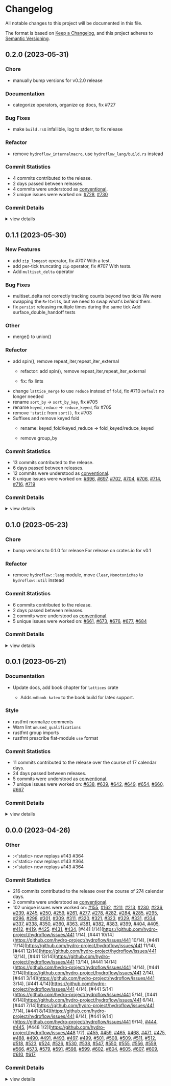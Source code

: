 # Changelog

All notable changes to this project will be documented in this file.

The format is based on [Keep a Changelog](https://keepachangelog.com/en/1.0.0/),
and this project adheres to [Semantic Versioning](https://semver.org/spec/v2.0.0.html).

## 0.2.0 (2023-05-31)

### Chore

 - <csr-id-fd896fbe925fbd8ef1d16be7206ac20ba585081a/> manually bump versions for v0.2.0 release

### Documentation

 - <csr-id-989adcbcd304ad0890d71351d56a22977bdcf73f/> categorize operators, organize op docs, fix #727

### Bug Fixes

 - <csr-id-554d563fe53a1303c5a5c9352197365235c607e3/> make `build.rs`s infallible, log to stderr, to fix release

### Refactor

 - <csr-id-c9e8603c6ede61d5098869d3d0b5e24c7254f7a4/> remove `hydroflow_internalmacro`, use `hydroflow_lang/build.rs` instead

### Commit Statistics

<csr-read-only-do-not-edit/>

 - 4 commits contributed to the release.
 - 2 days passed between releases.
 - 4 commits were understood as [conventional](https://www.conventionalcommits.org).
 - 2 unique issues were worked on: [#728](https://github.com/hydro-project/hydroflow/issues/728), [#730](https://github.com/hydro-project/hydroflow/issues/730)

### Commit Details

<csr-read-only-do-not-edit/>

<details><summary>view details</summary>

 * **[#728](https://github.com/hydro-project/hydroflow/issues/728)**
    - Remove `hydroflow_internalmacro`, use `hydroflow_lang/build.rs` instead ([`c9e8603`](https://github.com/hydro-project/hydroflow/commit/c9e8603c6ede61d5098869d3d0b5e24c7254f7a4))
 * **[#730](https://github.com/hydro-project/hydroflow/issues/730)**
    - Categorize operators, organize op docs, fix #727 ([`989adcb`](https://github.com/hydro-project/hydroflow/commit/989adcbcd304ad0890d71351d56a22977bdcf73f))
 * **Uncategorized**
    - Make `build.rs`s infallible, log to stderr, to fix release ([`554d563`](https://github.com/hydro-project/hydroflow/commit/554d563fe53a1303c5a5c9352197365235c607e3))
    - Manually bump versions for v0.2.0 release ([`fd896fb`](https://github.com/hydro-project/hydroflow/commit/fd896fbe925fbd8ef1d16be7206ac20ba585081a))
</details>

## 0.1.1 (2023-05-30)

<csr-id-d574cb2661ba086059ba8cd6904fd6b6b0a5a8cb/>
<csr-id-d13a01b3a3fa0c52381833f88bcadac7a4ebcda9/>
<csr-id-ea21462cac6d14ad744d8f0c39d5bcddc33d82ce/>
<csr-id-3608de2e8d0c8bbd67b6ecb9aa4261e5cfc955da/>
<csr-id-5d99ef7801517fa2ec6efe038ae07ab21233167f/>
<csr-id-9ecda698486d8472a2f3688ba24c76c1bc3328e1/>
<csr-id-2843e7e114ac824a684a5400909819ccc5c88fe3/>

### New Features

 - <csr-id-977b9c4e8accd2ae4ae8e8798d7b72a637874b77/> add `zip_longest` operator, fix #707
   With a test.
 - <csr-id-78bc06eb09090acd46495b8e0147e3434378c9f6/> add per-tick truncating `zip` operator, fix #707
   With tests.
 - <csr-id-8d88e8e01a985db8ebd8dbc6768163452cedc3ab/> Add `multiset_delta` operator

### Bug Fixes

 - <csr-id-c771879f2fb81658f59d286ee0899065b2f2ab90/> multiset_delta not correctly tracking counts beyond two ticks
   We were swapping the `RefCell`s, but we need to swap what's _behind_ them.
 - <csr-id-075c99e7cdcf40ae5cab9efa787ba4447db8a479/> fix `persist` releasing multiple times during the same tick
   Add surface_double_handoff tests

### Other

 - <csr-id-d574cb2661ba086059ba8cd6904fd6b6b0a5a8cb/> merge() to union()

### Refactor

 - <csr-id-d13a01b3a3fa0c52381833f88bcadac7a4ebcda9/> add spin(), remove repeat_iter,repeat_iter_external
   * refactor: add spin(), remove repeat_iter,repeat_iter_external
   
   * fix: fix lints
 - <csr-id-ea21462cac6d14ad744d8f0c39d5bcddc33d82ce/> change `lattice_merge` to use `reduce` instead of `fold`, fix #710
   `Default` no longer needed
 - <csr-id-3608de2e8d0c8bbd67b6ecb9aa4261e5cfc955da/> rename `sort_by` -> `sort_by_key`, fix #705
 - <csr-id-5d99ef7801517fa2ec6efe038ae07ab21233167f/> rename `keyed_reduce` -> `reduce_keyed`, fix #705
 - <csr-id-9ecda698486d8472a2f3688ba24c76c1bc3328e1/> remove `'static` from `sort()`, fix #703
 - <csr-id-2843e7e114ac824a684a5400909819ccc5c88fe3/> Suffixes and remove keyed fold
   * rename: keyed_fold/keyed_reduce -> fold_keyed/reduce_keyed
   
   * remove group_by

### Commit Statistics

<csr-read-only-do-not-edit/>

 - 13 commits contributed to the release.
 - 6 days passed between releases.
 - 12 commits were understood as [conventional](https://www.conventionalcommits.org).
 - 8 unique issues were worked on: [#696](https://github.com/hydro-project/hydroflow/issues/696), [#697](https://github.com/hydro-project/hydroflow/issues/697), [#702](https://github.com/hydro-project/hydroflow/issues/702), [#704](https://github.com/hydro-project/hydroflow/issues/704), [#706](https://github.com/hydro-project/hydroflow/issues/706), [#714](https://github.com/hydro-project/hydroflow/issues/714), [#716](https://github.com/hydro-project/hydroflow/issues/716), [#719](https://github.com/hydro-project/hydroflow/issues/719)

### Commit Details

<csr-read-only-do-not-edit/>

<details><summary>view details</summary>

 * **[#696](https://github.com/hydro-project/hydroflow/issues/696)**
    - Add `multiset_delta` operator ([`8d88e8e`](https://github.com/hydro-project/hydroflow/commit/8d88e8e01a985db8ebd8dbc6768163452cedc3ab))
 * **[#697](https://github.com/hydro-project/hydroflow/issues/697)**
    - Merge() to union() ([`d574cb2`](https://github.com/hydro-project/hydroflow/commit/d574cb2661ba086059ba8cd6904fd6b6b0a5a8cb))
 * **[#702](https://github.com/hydro-project/hydroflow/issues/702)**
    - Suffixes and remove keyed fold ([`2843e7e`](https://github.com/hydro-project/hydroflow/commit/2843e7e114ac824a684a5400909819ccc5c88fe3))
 * **[#704](https://github.com/hydro-project/hydroflow/issues/704)**
    - Remove `'static` from `sort()`, fix #703 ([`9ecda69`](https://github.com/hydro-project/hydroflow/commit/9ecda698486d8472a2f3688ba24c76c1bc3328e1))
 * **[#706](https://github.com/hydro-project/hydroflow/issues/706)**
    - Rename `sort_by` -> `sort_by_key`, fix #705 ([`3608de2`](https://github.com/hydro-project/hydroflow/commit/3608de2e8d0c8bbd67b6ecb9aa4261e5cfc955da))
    - Rename `keyed_reduce` -> `reduce_keyed`, fix #705 ([`5d99ef7`](https://github.com/hydro-project/hydroflow/commit/5d99ef7801517fa2ec6efe038ae07ab21233167f))
 * **[#714](https://github.com/hydro-project/hydroflow/issues/714)**
    - Add spin(), remove repeat_iter,repeat_iter_external ([`d13a01b`](https://github.com/hydro-project/hydroflow/commit/d13a01b3a3fa0c52381833f88bcadac7a4ebcda9))
 * **[#716](https://github.com/hydro-project/hydroflow/issues/716)**
    - Fix `persist` releasing multiple times during the same tick ([`075c99e`](https://github.com/hydro-project/hydroflow/commit/075c99e7cdcf40ae5cab9efa787ba4447db8a479))
 * **[#719](https://github.com/hydro-project/hydroflow/issues/719)**
    - Multiset_delta not correctly tracking counts beyond two ticks ([`c771879`](https://github.com/hydro-project/hydroflow/commit/c771879f2fb81658f59d286ee0899065b2f2ab90))
 * **Uncategorized**
    - Release hydroflow_cli_integration v0.1.1, hydroflow_lang v0.1.1, hydroflow_datalog_core v0.1.1, hydroflow_macro v0.1.1, lattices v0.1.2, hydroflow v0.1.1, hydro_cli v0.1.0 ([`d9fa8b3`](https://github.com/hydro-project/hydroflow/commit/d9fa8b387e303b33d9614dbde80abf1af08bd8eb))
    - Change `lattice_merge` to use `reduce` instead of `fold`, fix #710 ([`ea21462`](https://github.com/hydro-project/hydroflow/commit/ea21462cac6d14ad744d8f0c39d5bcddc33d82ce))
    - Add `zip_longest` operator, fix #707 ([`977b9c4`](https://github.com/hydro-project/hydroflow/commit/977b9c4e8accd2ae4ae8e8798d7b72a637874b77))
    - Add per-tick truncating `zip` operator, fix #707 ([`78bc06e`](https://github.com/hydro-project/hydroflow/commit/78bc06eb09090acd46495b8e0147e3434378c9f6))
</details>

## 0.1.0 (2023-05-23)

<csr-id-52ee8f8e443f0a8b5caf92d2c5f028c00302a79b/>
<csr-id-faab58f855e4d6f2ad885c6f39f57ebc5662ec20/>

### Chore

 - <csr-id-52ee8f8e443f0a8b5caf92d2c5f028c00302a79b/> bump versions to 0.1.0 for release
   For release on crates.io for v0.1

### Refactor

 - <csr-id-faab58f855e4d6f2ad885c6f39f57ebc5662ec20/> remove `hydroflow::lang` module, move `Clear`, `MonotonicMap` to `hydroflow::util` instead

### Commit Statistics

<csr-read-only-do-not-edit/>

 - 6 commits contributed to the release.
 - 2 days passed between releases.
 - 2 commits were understood as [conventional](https://www.conventionalcommits.org).
 - 5 unique issues were worked on: [#661](https://github.com/hydro-project/hydroflow/issues/661), [#673](https://github.com/hydro-project/hydroflow/issues/673), [#676](https://github.com/hydro-project/hydroflow/issues/676), [#677](https://github.com/hydro-project/hydroflow/issues/677), [#684](https://github.com/hydro-project/hydroflow/issues/684)

### Commit Details

<csr-read-only-do-not-edit/>

<details><summary>view details</summary>

 * **[#661](https://github.com/hydro-project/hydroflow/issues/661)**
    - Add hydroflow_{test, main} so that hydroflow is actually singlethreaded ([`f61054e`](https://github.com/hydro-project/hydroflow/commit/f61054eaeca6fab1ab0cb588b7ed546b87772e91))
 * **[#673](https://github.com/hydro-project/hydroflow/issues/673)**
    - Don't box source_stream argument unnecessarily ([`dc37cba`](https://github.com/hydro-project/hydroflow/commit/dc37cba9512b47bbc98bbc84e3594817eca9bace))
 * **[#676](https://github.com/hydro-project/hydroflow/issues/676)**
    - Remove last instances of tokio::main ([`367073b`](https://github.com/hydro-project/hydroflow/commit/367073bf01b54057a4f6c2c9f9e89079f11542de))
 * **[#677](https://github.com/hydro-project/hydroflow/issues/677)**
    - Remove `hydroflow::lang` module, move `Clear`, `MonotonicMap` to `hydroflow::util` instead ([`faab58f`](https://github.com/hydro-project/hydroflow/commit/faab58f855e4d6f2ad885c6f39f57ebc5662ec20))
 * **[#684](https://github.com/hydro-project/hydroflow/issues/684)**
    - Bump versions to 0.1.0 for release ([`52ee8f8`](https://github.com/hydro-project/hydroflow/commit/52ee8f8e443f0a8b5caf92d2c5f028c00302a79b))
 * **Uncategorized**
    - Release hydroflow_cli_integration v0.1.0, hydroflow_internalmacro v0.1.0, hydroflow_lang v0.1.0, hydroflow_datalog_core v0.1.0, hydroflow_datalog v0.1.0, hydroflow_macro v0.1.0, lattices v0.1.1, hydroflow v0.1.0 ([`7324974`](https://github.com/hydro-project/hydroflow/commit/73249744293c9b89cbaa2d84b23ca3f25b00ae4e))
</details>

## 0.0.1 (2023-05-21)

<csr-id-4d4446c0988ee7c2a991d2845b66a281934d6100/>
<csr-id-cd0a86d9271d0e3daab59c46f079925f863424e1/>
<csr-id-20a1b2c0cd04a8b495a02ce345db3d48a99ea0e9/>
<csr-id-1eda91a2ef8794711ef037240f15284e8085d863/>

### Documentation

 - <csr-id-95d23eaf8218002ad0a6a8c4c6e6c76e6b8f785b/> Update docs, add book chapter for `lattices` crate
   - Adds `mdbook-katex` to the book build for latex support.

### Style

 - <csr-id-4d4446c0988ee7c2a991d2845b66a281934d6100/> rustfmt normalize comments
 - <csr-id-cd0a86d9271d0e3daab59c46f079925f863424e1/> Warn lint `unused_qualifications`
 - <csr-id-20a1b2c0cd04a8b495a02ce345db3d48a99ea0e9/> rustfmt group imports
 - <csr-id-1eda91a2ef8794711ef037240f15284e8085d863/> rustfmt prescribe flat-module `use` format

### Commit Statistics

<csr-read-only-do-not-edit/>

 - 11 commits contributed to the release over the course of 17 calendar days.
 - 24 days passed between releases.
 - 5 commits were understood as [conventional](https://www.conventionalcommits.org).
 - 7 unique issues were worked on: [#638](https://github.com/hydro-project/hydroflow/issues/638), [#639](https://github.com/hydro-project/hydroflow/issues/639), [#642](https://github.com/hydro-project/hydroflow/issues/642), [#649](https://github.com/hydro-project/hydroflow/issues/649), [#654](https://github.com/hydro-project/hydroflow/issues/654), [#660](https://github.com/hydro-project/hydroflow/issues/660), [#667](https://github.com/hydro-project/hydroflow/issues/667)

### Commit Details

<csr-read-only-do-not-edit/>

<details><summary>view details</summary>

 * **[#638](https://github.com/hydro-project/hydroflow/issues/638)**
    - Remove old lattice code ([`f4915fa`](https://github.com/hydro-project/hydroflow/commit/f4915fab98c57652e5345d39076d95ebb0a43fd8))
 * **[#639](https://github.com/hydro-project/hydroflow/issues/639)**
    - Update pinned nightly to `nightly-2023-05-03` ([`f0afb56`](https://github.com/hydro-project/hydroflow/commit/f0afb56a069f6aa40c4f9eee131408b32a17d83c))
 * **[#642](https://github.com/hydro-project/hydroflow/issues/642)**
    - Remove zmq, use unsync channels locally, use sync mpsc cross-thread, use cross_join+enumerate instead of broadcast channel,remove Eq requirement from multisetjoin ([`b38f5cf`](https://github.com/hydro-project/hydroflow/commit/b38f5cf198e29a8de2f84eb4cd075818fbeffda6))
 * **[#649](https://github.com/hydro-project/hydroflow/issues/649)**
    - Add lattice_batch ([`af26532`](https://github.com/hydro-project/hydroflow/commit/af265328179f1cb1f77663cbd3e414a618583bf1))
 * **[#654](https://github.com/hydro-project/hydroflow/issues/654)**
    - Deduplicate `dest_sink_serde` code by using `dest_sink`'s `write_fn` ([`3b8d2f5`](https://github.com/hydro-project/hydroflow/commit/3b8d2f5e1e3a16c825171adf610d4dd6fa47c6e3))
 * **[#660](https://github.com/hydro-project/hydroflow/issues/660)**
    - Rustfmt normalize comments ([`4d4446c`](https://github.com/hydro-project/hydroflow/commit/4d4446c0988ee7c2a991d2845b66a281934d6100))
    - Warn lint `unused_qualifications` ([`cd0a86d`](https://github.com/hydro-project/hydroflow/commit/cd0a86d9271d0e3daab59c46f079925f863424e1))
    - Rustfmt group imports ([`20a1b2c`](https://github.com/hydro-project/hydroflow/commit/20a1b2c0cd04a8b495a02ce345db3d48a99ea0e9))
    - Rustfmt prescribe flat-module `use` format ([`1eda91a`](https://github.com/hydro-project/hydroflow/commit/1eda91a2ef8794711ef037240f15284e8085d863))
 * **[#667](https://github.com/hydro-project/hydroflow/issues/667)**
    - Update docs, add book chapter for `lattices` crate ([`95d23ea`](https://github.com/hydro-project/hydroflow/commit/95d23eaf8218002ad0a6a8c4c6e6c76e6b8f785b))
 * **Uncategorized**
    - Release hydroflow_cli_integration v0.0.1, hydroflow_lang v0.0.1, hydroflow_datalog_core v0.0.1, hydroflow_datalog v0.0.1, hydroflow_macro v0.0.1, lattices v0.1.0, variadics v0.0.2, pusherator v0.0.1, hydroflow v0.0.2 ([`809395a`](https://github.com/hydro-project/hydroflow/commit/809395acddb78949d7a2bf036e1a94972f23b1ad))
</details>

## 0.0.0 (2023-04-26)

<csr-id-62fcfb157eaaaabedfeb5c77b2a6df89ee1a6852/>
<csr-id-bc3d12f563dab96f4751ec21cd20b193eea95456/>
<csr-id-a2078f7056a54d20f91e2e0f9a7617dc6ef1f627/>

### Other

 - <csr-id-62fcfb157eaaaabedfeb5c77b2a6df89ee1a6852/> :<'static> now replays #143 #364
 - <csr-id-bc3d12f563dab96f4751ec21cd20b193eea95456/> :<'static> now replays #143 #364
 - <csr-id-a2078f7056a54d20f91e2e0f9a7617dc6ef1f627/> :<'static> now replays #143 #364

### Commit Statistics

<csr-read-only-do-not-edit/>

 - 216 commits contributed to the release over the course of 274 calendar days.
 - 3 commits were understood as [conventional](https://www.conventionalcommits.org).
 - 102 unique issues were worked on: [#155](https://github.com/hydro-project/hydroflow/issues/155), [#162](https://github.com/hydro-project/hydroflow/issues/162), [#211](https://github.com/hydro-project/hydroflow/issues/211), [#213](https://github.com/hydro-project/hydroflow/issues/213), [#230](https://github.com/hydro-project/hydroflow/issues/230), [#236](https://github.com/hydro-project/hydroflow/issues/236), [#239](https://github.com/hydro-project/hydroflow/issues/239), [#245](https://github.com/hydro-project/hydroflow/issues/245), [#250](https://github.com/hydro-project/hydroflow/issues/250), [#259](https://github.com/hydro-project/hydroflow/issues/259), [#261](https://github.com/hydro-project/hydroflow/issues/261), [#277](https://github.com/hydro-project/hydroflow/issues/277), [#278](https://github.com/hydro-project/hydroflow/issues/278), [#282](https://github.com/hydro-project/hydroflow/issues/282), [#284](https://github.com/hydro-project/hydroflow/issues/284), [#285](https://github.com/hydro-project/hydroflow/issues/285), [#295](https://github.com/hydro-project/hydroflow/issues/295), [#296](https://github.com/hydro-project/hydroflow/issues/296), [#298](https://github.com/hydro-project/hydroflow/issues/298), [#301](https://github.com/hydro-project/hydroflow/issues/301), [#309](https://github.com/hydro-project/hydroflow/issues/309), [#311](https://github.com/hydro-project/hydroflow/issues/311), [#320](https://github.com/hydro-project/hydroflow/issues/320), [#321](https://github.com/hydro-project/hydroflow/issues/321), [#323](https://github.com/hydro-project/hydroflow/issues/323), [#329](https://github.com/hydro-project/hydroflow/issues/329), [#331](https://github.com/hydro-project/hydroflow/issues/331), [#334](https://github.com/hydro-project/hydroflow/issues/334), [#337](https://github.com/hydro-project/hydroflow/issues/337), [#338](https://github.com/hydro-project/hydroflow/issues/338), [#350](https://github.com/hydro-project/hydroflow/issues/350), [#360](https://github.com/hydro-project/hydroflow/issues/360), [#363](https://github.com/hydro-project/hydroflow/issues/363), [#381](https://github.com/hydro-project/hydroflow/issues/381), [#382](https://github.com/hydro-project/hydroflow/issues/382), [#383](https://github.com/hydro-project/hydroflow/issues/383), [#399](https://github.com/hydro-project/hydroflow/issues/399), [#404](https://github.com/hydro-project/hydroflow/issues/404), [#405](https://github.com/hydro-project/hydroflow/issues/405), [#412](https://github.com/hydro-project/hydroflow/issues/412), [#419](https://github.com/hydro-project/hydroflow/issues/419), [#425](https://github.com/hydro-project/hydroflow/issues/425), [#431](https://github.com/hydro-project/hydroflow/issues/431), [#434](https://github.com/hydro-project/hydroflow/issues/434), [#441 1/14](https://github.com/hydro-project/hydroflow/issues/441 1/14), [#441 10/14](https://github.com/hydro-project/hydroflow/issues/441 10/14), [#441 11/14](https://github.com/hydro-project/hydroflow/issues/441 11/14), [#441 12/14](https://github.com/hydro-project/hydroflow/issues/441 12/14), [#441 13/14](https://github.com/hydro-project/hydroflow/issues/441 13/14), [#441 14/14](https://github.com/hydro-project/hydroflow/issues/441 14/14), [#441 2/14](https://github.com/hydro-project/hydroflow/issues/441 2/14), [#441 3/14](https://github.com/hydro-project/hydroflow/issues/441 3/14), [#441 4/14](https://github.com/hydro-project/hydroflow/issues/441 4/14), [#441 5/14](https://github.com/hydro-project/hydroflow/issues/441 5/14), [#441 6/14](https://github.com/hydro-project/hydroflow/issues/441 6/14), [#441 7/14](https://github.com/hydro-project/hydroflow/issues/441 7/14), [#441 8/14](https://github.com/hydro-project/hydroflow/issues/441 8/14), [#441 9/14](https://github.com/hydro-project/hydroflow/issues/441 9/14), [#444](https://github.com/hydro-project/hydroflow/issues/444), [#445](https://github.com/hydro-project/hydroflow/issues/445), [#448 1/2](https://github.com/hydro-project/hydroflow/issues/448 1/2), [#455](https://github.com/hydro-project/hydroflow/issues/455), [#459](https://github.com/hydro-project/hydroflow/issues/459), [#465](https://github.com/hydro-project/hydroflow/issues/465), [#468](https://github.com/hydro-project/hydroflow/issues/468), [#471](https://github.com/hydro-project/hydroflow/issues/471), [#475](https://github.com/hydro-project/hydroflow/issues/475), [#488](https://github.com/hydro-project/hydroflow/issues/488), [#490](https://github.com/hydro-project/hydroflow/issues/490), [#491](https://github.com/hydro-project/hydroflow/issues/491), [#493](https://github.com/hydro-project/hydroflow/issues/493), [#497](https://github.com/hydro-project/hydroflow/issues/497), [#499](https://github.com/hydro-project/hydroflow/issues/499), [#501](https://github.com/hydro-project/hydroflow/issues/501), [#508](https://github.com/hydro-project/hydroflow/issues/508), [#509](https://github.com/hydro-project/hydroflow/issues/509), [#511](https://github.com/hydro-project/hydroflow/issues/511), [#512](https://github.com/hydro-project/hydroflow/issues/512), [#518](https://github.com/hydro-project/hydroflow/issues/518), [#523](https://github.com/hydro-project/hydroflow/issues/523), [#524](https://github.com/hydro-project/hydroflow/issues/524), [#526](https://github.com/hydro-project/hydroflow/issues/526), [#530](https://github.com/hydro-project/hydroflow/issues/530), [#538](https://github.com/hydro-project/hydroflow/issues/538), [#547](https://github.com/hydro-project/hydroflow/issues/547), [#550](https://github.com/hydro-project/hydroflow/issues/550), [#555](https://github.com/hydro-project/hydroflow/issues/555), [#556](https://github.com/hydro-project/hydroflow/issues/556), [#559](https://github.com/hydro-project/hydroflow/issues/559), [#566](https://github.com/hydro-project/hydroflow/issues/566), [#573](https://github.com/hydro-project/hydroflow/issues/573), [#579](https://github.com/hydro-project/hydroflow/issues/579), [#591](https://github.com/hydro-project/hydroflow/issues/591), [#598](https://github.com/hydro-project/hydroflow/issues/598), [#599](https://github.com/hydro-project/hydroflow/issues/599), [#602](https://github.com/hydro-project/hydroflow/issues/602), [#604](https://github.com/hydro-project/hydroflow/issues/604), [#605](https://github.com/hydro-project/hydroflow/issues/605), [#607](https://github.com/hydro-project/hydroflow/issues/607), [#609](https://github.com/hydro-project/hydroflow/issues/609), [#610](https://github.com/hydro-project/hydroflow/issues/610), [#617](https://github.com/hydro-project/hydroflow/issues/617)

### Commit Details

<csr-read-only-do-not-edit/>

<details><summary>view details</summary>

 * **[#155](https://github.com/hydro-project/hydroflow/issues/155)**
    - Add datalog frontend via a proc macro ([`fd3867f`](https://github.com/hydro-project/hydroflow/commit/fd3867fde4302aabd747ca81564dfba6016a6395))
 * **[#162](https://github.com/hydro-project/hydroflow/issues/162)**
    - SerdeGraph from parser to be callable at runtime ([`17dd150`](https://github.com/hydro-project/hydroflow/commit/17dd1500be1dab5f7abbd498d8f96b6ed00dba59))
 * **[#211](https://github.com/hydro-project/hydroflow/issues/211)**
    - Add cross join surface syntax operator, update tests, fix #200 ([`c526f9a`](https://github.com/hydro-project/hydroflow/commit/c526f9a70de0d9a5d15655ad99412f3b425b4cab))
 * **[#213](https://github.com/hydro-project/hydroflow/issues/213)**
    - Add flatten op to surface syntax ([`f802b95`](https://github.com/hydro-project/hydroflow/commit/f802b9536cf9d07846e2ace54b09786c919aea11))
 * **[#230](https://github.com/hydro-project/hydroflow/issues/230)**
    - Add testing of surface syntax errors (and warnings) ([`b8394d8`](https://github.com/hydro-project/hydroflow/commit/b8394d8da3479be55a19fe5743285d8480f78c61))
 * **[#236](https://github.com/hydro-project/hydroflow/issues/236)**
    - Add unique operator to remove duplicates ([`e3e8db2`](https://github.com/hydro-project/hydroflow/commit/e3e8db208606bd354426332ca128a894f0e9f76e))
 * **[#239](https://github.com/hydro-project/hydroflow/issues/239)**
    - First version of groupby with test and example ([`c85a19d`](https://github.com/hydro-project/hydroflow/commit/c85a19d081e2c53da21700163ad3e6178b59fc33))
 * **[#245](https://github.com/hydro-project/hydroflow/issues/245)**
    - Book docs for ops ([`26e4cfe`](https://github.com/hydro-project/hydroflow/commit/26e4cfe7354230907d9dc32737d3ceb877f9195c))
 * **[#250](https://github.com/hydro-project/hydroflow/issues/250)**
    - Limit `null()` to up to one input and/or output. ([`05a05bb`](https://github.com/hydro-project/hydroflow/commit/05a05bb81f780141e727a47cbe4cdcef31e4a311))
 * **[#259](https://github.com/hydro-project/hydroflow/issues/259)**
    - Rename split->unzip, implement surface op ([`293c37c`](https://github.com/hydro-project/hydroflow/commit/293c37cd477c88af4ff0a3aaeb15a2da30ea391b))
 * **[#261](https://github.com/hydro-project/hydroflow/issues/261)**
    - Add demux operator ([`d07e5c1`](https://github.com/hydro-project/hydroflow/commit/d07e5c16be1bf3de627cd0f45225146129a6ab41))
 * **[#277](https://github.com/hydro-project/hydroflow/issues/277)**
    - Improvements to book ([`a98c745`](https://github.com/hydro-project/hydroflow/commit/a98c7453df1ff1733000f5281f4ac9f9f5403537))
 * **[#278](https://github.com/hydro-project/hydroflow/issues/278)**
    - Add operator-specific diagnostics, use in `demux(..)`, fix #265 ([`7341f87`](https://github.com/hydro-project/hydroflow/commit/7341f87c821bcb534d232ce02fd113853c2ef17a))
 * **[#282](https://github.com/hydro-project/hydroflow/issues/282)**
    - Simplify boilerplate with new helpers, ops ([`57403cc`](https://github.com/hydro-project/hydroflow/commit/57403ccc3d66c07b4e1631a504904286a9cf28c3))
 * **[#284](https://github.com/hydro-project/hydroflow/issues/284)**
    - Rename source and dest surface syntax operators, fix #216 #276 ([`b7074eb`](https://github.com/hydro-project/hydroflow/commit/b7074ebb5d376493b52efe471b65f6e2c06fce7c))
 * **[#285](https://github.com/hydro-project/hydroflow/issues/285)**
    - `demux` use `Pusherator` automatically, fix #267 ([`36708ab`](https://github.com/hydro-project/hydroflow/commit/36708abaa599a0da4966c1265e97fcc9e5f08224))
 * **[#295](https://github.com/hydro-project/hydroflow/issues/295)**
    - Explicit serde example, resolve #214 ([`96f1481`](https://github.com/hydro-project/hydroflow/commit/96f1481fb73b2411f4afa161142ebd64b901ec60))
 * **[#296](https://github.com/hydro-project/hydroflow/issues/296)**
    - Make ipv4_resolve return a Result for use in clap ([`a2316df`](https://github.com/hydro-project/hydroflow/commit/a2316df30aecee9a083b345702d6f948fd2889a0))
 * **[#298](https://github.com/hydro-project/hydroflow/issues/298)**
    - Better names/structure for serde helper functions, get UdpSocket back from bind_udp_xxx calls ([`e6b1ec5`](https://github.com/hydro-project/hydroflow/commit/e6b1ec569afaba424ad8c7d18fdeef0d5344ca23))
 * **[#301](https://github.com/hydro-project/hydroflow/issues/301)**
    - Add sort_by, rename groupby to group_by ([`b5d6f60`](https://github.com/hydro-project/hydroflow/commit/b5d6f6086b37df15a73b199a4ad638596af82a34))
 * **[#309](https://github.com/hydro-project/hydroflow/issues/309)**
    - `epoch` --> `tick` replace ([`f4ad527`](https://github.com/hydro-project/hydroflow/commit/f4ad527151f9cb9d04616fe252ed1d54ea13d19d))
 * **[#311](https://github.com/hydro-project/hydroflow/issues/311)**
    - Better autogen of input/output specs for ops docs ([`2cbd3e7`](https://github.com/hydro-project/hydroflow/commit/2cbd3e7757da427a47fdde74278de3ec8cbbf9fb))
 * **[#320](https://github.com/hydro-project/hydroflow/issues/320)**
    - Better mermaid graphs ([`f2ee139`](https://github.com/hydro-project/hydroflow/commit/f2ee139666da9ab72093dde80812df6bc7bc0193))
 * **[#321](https://github.com/hydro-project/hydroflow/issues/321)**
    - Better graphs for both mermaid and dot ([`876fb31`](https://github.com/hydro-project/hydroflow/commit/876fb3140374588c55b4a7ec7a51e7cf6317eb67))
 * **[#323](https://github.com/hydro-project/hydroflow/issues/323)**
    - Cleanup and reorg book ([`501aeba`](https://github.com/hydro-project/hydroflow/commit/501aebac270b288ce49d8c9d4a28cef64424c37f))
 * **[#329](https://github.com/hydro-project/hydroflow/issues/329)**
    - Get hydroflow to compile to WASM ([`24354d2`](https://github.com/hydro-project/hydroflow/commit/24354d2e11c69e38e4e021aa4acf1525b376b2b1))
 * **[#331](https://github.com/hydro-project/hydroflow/issues/331)**
    - Get `hydroflow_lang` to compile on WASM ([`946d1a2`](https://github.com/hydro-project/hydroflow/commit/946d1a29bd1dcc2fa557c54e0da1edf74d77cf26))
 * **[#334](https://github.com/hydro-project/hydroflow/issues/334)**
    - Implement `'tick`/`'static` lifetimes for `cross_join` #272 ([`8b5faa7`](https://github.com/hydro-project/hydroflow/commit/8b5faa70dabadc13d0dd48c53c9d47d20a2bf36b))
 * **[#337](https://github.com/hydro-project/hydroflow/issues/337)**
    - Implement `'tick`/`'static` for `sort()` #272 ([`ffacc15`](https://github.com/hydro-project/hydroflow/commit/ffacc15f2d3905bfea0912408ba44ea2e712e620))
 * **[#338](https://github.com/hydro-project/hydroflow/issues/338)**
    - Implement `'tick`/`'static` for `unique()` #272 ([`fe79c6d`](https://github.com/hydro-project/hydroflow/commit/fe79c6dd9207384b36e59365bba6f3b36bbad783))
 * **[#350](https://github.com/hydro-project/hydroflow/issues/350)**
    - Fix `run_tick()` semantics, fix `unique`'s `'static` ([`d8d833c`](https://github.com/hydro-project/hydroflow/commit/d8d833c3b98c7e5f1c664e0731a670cfc5669b32))
 * **[#360](https://github.com/hydro-project/hydroflow/issues/360)**
    - Preserve varnames info, display in mermaid, fix #327 ([`e7acecc`](https://github.com/hydro-project/hydroflow/commit/e7acecc480fbc2031e83777f58e7eb16603b8f26))
 * **[#363](https://github.com/hydro-project/hydroflow/issues/363)**
    - Document surface syntax `context` object, cleanup internal usage ([`c259bea`](https://github.com/hydro-project/hydroflow/commit/c259beabb69f22e8e0cc9cd89ceffd0f416a11d2))
 * **[#381](https://github.com/hydro-project/hydroflow/issues/381)**
    - Fix `run_async()` not yielding with replay (stateful) operators ([`546b9e0`](https://github.com/hydro-project/hydroflow/commit/546b9e06f499d7f38bd91eb45b9031a8d7ea08de))
 * **[#382](https://github.com/hydro-project/hydroflow/issues/382)**
    - Add `anti_join` operator ([`54bcbaa`](https://github.com/hydro-project/hydroflow/commit/54bcbaa85ccf943ae11002f092cb7659fdc7fe59))
 * **[#383](https://github.com/hydro-project/hydroflow/issues/383)**
    - Allow alias name assignment without any arrow in surface syntax, closes #266 ([`9d17b4d`](https://github.com/hydro-project/hydroflow/commit/9d17b4d5da37efcde633a87cf489541cb5371555))
 * **[#399](https://github.com/hydro-project/hydroflow/issues/399)**
    - Refactor `OpConstraints` fns, use lookup helper ([`6570401`](https://github.com/hydro-project/hydroflow/commit/6570401af7038e881baecd3bc5a337f081b6f9fc))
 * **[#404](https://github.com/hydro-project/hydroflow/issues/404)**
    - Fix op docs "blocking" to check elided port names, fix #400 ([`608e65b`](https://github.com/hydro-project/hydroflow/commit/608e65b61788376a06ab56b7f92dfd45820b4c0e))
 * **[#405](https://github.com/hydro-project/hydroflow/issues/405)**
    - Make `DiMulGraph` fields private for encapsulation ([`89cab62`](https://github.com/hydro-project/hydroflow/commit/89cab6289180f8e046ff590825cc2b192cc8e1fb))
 * **[#412](https://github.com/hydro-project/hydroflow/issues/412)**
    - Add monotonicity properties to operators (currently unused) ([`9ead3f7`](https://github.com/hydro-project/hydroflow/commit/9ead3f7c654f8fb9fce7d8f53e56b0825c3b07b5))
 * **[#419](https://github.com/hydro-project/hydroflow/issues/419)**
    - Encapsulate `FlatGraph`, separate `FlatGraphBuilder` ([`fceaea5`](https://github.com/hydro-project/hydroflow/commit/fceaea5659ac76c2275c1487582a17b646858602))
 * **[#425](https://github.com/hydro-project/hydroflow/issues/425)**
    - Fix `FlatGraph::write_surface_syntax` ([`6f0c29a`](https://github.com/hydro-project/hydroflow/commit/6f0c29abf38f4ed892308cc18d2edcd1b44596a6))
 * **[#431](https://github.com/hydro-project/hydroflow/issues/431)**
    - Make `unique()` streaming and dedup Dedalus facts ([`68f9bde`](https://github.com/hydro-project/hydroflow/commit/68f9bde464122c41fab3a75897137d46be3bee38))
 * **[#434](https://github.com/hydro-project/hydroflow/issues/434)**
    - Add `try_build` to flat graph to expose diagnostics ([`2a6ddd5`](https://github.com/hydro-project/hydroflow/commit/2a6ddd58d3803392be0461ec49271d27da2dd38d))
 * **[#441 1/14](https://github.com/hydro-project/hydroflow/issues/441 1/14)**
    - Move `find_barrier_crossers`, coloring, subgraph-making into builder ([`b977e95`](https://github.com/hydro-project/hydroflow/commit/b977e95276ea7461cbb786c93715146a5b2bb820))
 * **[#441 10/14](https://github.com/hydro-project/hydroflow/issues/441 10/14)**
    - Remove `subgraph_send/recv_handoffs` from `PartitionedGraph`, compute on the fly ([`a1efedc`](https://github.com/hydro-project/hydroflow/commit/a1efedc10fd9754ab9ff47d1b5b0eb4a3c2e4f9f))
 * **[#441 11/14](https://github.com/hydro-project/hydroflow/issues/441 11/14)**
    - Remove `FlatGraph`, unify under `PartitionedGraph` ([`b640b53`](https://github.com/hydro-project/hydroflow/commit/b640b532e34b29f44c768d523fbf780dba9785ff))
 * **[#441 12/14](https://github.com/hydro-project/hydroflow/issues/441 12/14)**
    - Rename `PartitionedGraph` -> `HydroflowGraph` ([`f95b325`](https://github.com/hydro-project/hydroflow/commit/f95b325dafcd5574050563f62a94d89a2fa811c8))
 * **[#441 13/14](https://github.com/hydro-project/hydroflow/issues/441 13/14)**
    - Make `HydroflowGraph` fields private ([`3ddb10a`](https://github.com/hydro-project/hydroflow/commit/3ddb10a3802804c006087a1629654e88ad4992bc))
 * **[#441 14/14](https://github.com/hydro-project/hydroflow/issues/441 14/14)**
    - Cleanup graph docs, organize method names ([`09d3b57`](https://github.com/hydro-project/hydroflow/commit/09d3b57eb03f3920bd10f5c10277d3ef4f9cb0ec))
 * **[#441 2/14](https://github.com/hydro-project/hydroflow/issues/441 2/14)**
    - Move `find_subgraph_strata()` into builder ([`9dcaea8`](https://github.com/hydro-project/hydroflow/commit/9dcaea8506ba94610b0575a65bbd48334bb4631d))
 * **[#441 3/14](https://github.com/hydro-project/hydroflow/issues/441 3/14)**
    - Move `separate_external_inputs()` into builder ([`dcceaf1`](https://github.com/hydro-project/hydroflow/commit/dcceaf1a26d928dfe1ed6c6b55b0a252fcdf1415))
 * **[#441 4/14](https://github.com/hydro-project/hydroflow/issues/441 4/14)**
    - `helper_find_subgraph_handoffs()` (does not compile) ([`7e90818`](https://github.com/hydro-project/hydroflow/commit/7e90818c13a8c174f693196e5991b0e0ce77d960))
 * **[#441 5/14](https://github.com/hydro-project/hydroflow/issues/441 5/14)**
    - Working, moved internal handoffs ([`733b00c`](https://github.com/hydro-project/hydroflow/commit/733b00c3836dc75b0d3afb25d0d6f3ed01839c8b))
 * **[#441 6/14](https://github.com/hydro-project/hydroflow/issues/441 6/14)**
    - Remove builder (didn't do much really) ([`c0c00b3`](https://github.com/hydro-project/hydroflow/commit/c0c00b305a8a698b8cb14fbdb64a64006daa096a))
 * **[#441 7/14](https://github.com/hydro-project/hydroflow/issues/441 7/14)**
    - Regenerate colors in `SerdeGraph`, remove from `PartitionedGraph` ([`f37c025`](https://github.com/hydro-project/hydroflow/commit/f37c025cbb70db597b1585370ee1c35819c68236))
 * **[#441 8/14](https://github.com/hydro-project/hydroflow/issues/441 8/14)**
    - Encapsulate subgraph insertion ([`eb8f0e4`](https://github.com/hydro-project/hydroflow/commit/eb8f0e49a78deadb2888068e5a23ed45bcada05c))
 * **[#441 9/14](https://github.com/hydro-project/hydroflow/issues/441 9/14)**
    - Update subgraph handoff algorithm ([`577071a`](https://github.com/hydro-project/hydroflow/commit/577071a9898a3a2490d059ad5cc3d9b80b7c7e79))
 * **[#444](https://github.com/hydro-project/hydroflow/issues/444)**
    - Add snapshot testing of graph visualizations (mermaid and dot) ([`58a2438`](https://github.com/hydro-project/hydroflow/commit/58a24387c001cbda78ad87c7c2d0c2e2502b3099))
 * **[#445](https://github.com/hydro-project/hydroflow/issues/445)**
    - Add `demux` operator to Hydro CLI to map node IDs to connections ([`886d00f`](https://github.com/hydro-project/hydroflow/commit/886d00f6694ba926c9e1ff184acb31a5d60cee23))
 * **[#448 1/2](https://github.com/hydro-project/hydroflow/issues/448 1/2)**
    - Avoid spinning on internal state replay, fix #380 ([`742ca19`](https://github.com/hydro-project/hydroflow/commit/742ca1962a46db015ef83a2bb18565862626b2a5))
 * **[#455](https://github.com/hydro-project/hydroflow/issues/455)**
    - Add `source_stream(...)` type guard ([`f09227b`](https://github.com/hydro-project/hydroflow/commit/f09227b1890f3548122ec1c35e91fd7f573c8eda))
 * **[#459](https://github.com/hydro-project/hydroflow/issues/459)**
    - Fix coloring (pull vs push) error in serdegraph, recompute colors rather than serializing ([`86d5623`](https://github.com/hydro-project/hydroflow/commit/86d562316a99b0095d32e9a8e5218432396febbb))
 * **[#465](https://github.com/hydro-project/hydroflow/issues/465)**
    - Add generic arg to `identity()`, add tests, close #392 ([`09dd190`](https://github.com/hydro-project/hydroflow/commit/09dd19042cf8d1c9c3d6456cfb0ce33e7117e9af))
 * **[#468](https://github.com/hydro-project/hydroflow/issues/468)**
    - Add scalar `persist()` operator, #438 ([`688026b`](https://github.com/hydro-project/hydroflow/commit/688026b29490936906eb77314466eb85f95dbab3))
 * **[#471](https://github.com/hydro-project/hydroflow/issues/471)**
    - Add buffer operator ([`119ba93`](https://github.com/hydro-project/hydroflow/commit/119ba9365c775b3d2a3d89d00460a4af5f9d2225))
 * **[#475](https://github.com/hydro-project/hydroflow/issues/475)**
    - Use prettyplease to prettify hydroflow graph output ([`323279a`](https://github.com/hydro-project/hydroflow/commit/323279ad2597b75119b5cb7979702c41fd7e6477))
 * **[#488](https://github.com/hydro-project/hydroflow/issues/488)**
    - Remove extra clone in groupby ([`5f1f6b4`](https://github.com/hydro-project/hydroflow/commit/5f1f6b4759dc8bbdce417bb05af994fde7b40664))
 * **[#490](https://github.com/hydro-project/hydroflow/issues/490)**
    - Resolve #354 to document repeat_iter ([`7322ab3`](https://github.com/hydro-project/hydroflow/commit/7322ab3fefdd9e3cf47bc55b5e01413cc53ca05a))
 * **[#491](https://github.com/hydro-project/hydroflow/issues/491)**
    - Add `initialize()` operator equivalent to `source_iter([()])`, close #110 ([`a613632`](https://github.com/hydro-project/hydroflow/commit/a6136324d2f152aef8a040775e3ea188e217e5ee))
 * **[#493](https://github.com/hydro-project/hydroflow/issues/493)**
    - Add `source_interval` op based on `tokio::time::Interval`, close #361 ([`488c001`](https://github.com/hydro-project/hydroflow/commit/488c001bb7a042d1eda4df24d93ca3fc3741d359))
 * **[#497](https://github.com/hydro-project/hydroflow/issues/497)**
    - Add `source_json` operator, use in `two_pc` ([`c5933a5`](https://github.com/hydro-project/hydroflow/commit/c5933a549703b1d7f88d4f5801523864c263069e))
 * **[#499](https://github.com/hydro-project/hydroflow/issues/499)**
    - Dontdrophandoffs ([`b603581`](https://github.com/hydro-project/hydroflow/commit/b603581b83423e161ccac53607022d6e4857fa71))
 * **[#501](https://github.com/hydro-project/hydroflow/issues/501)**
    - Preserve serialize diagnostics for hydroflow graph, stop emitting expected warnings in tests ([`0c810e5`](https://github.com/hydro-project/hydroflow/commit/0c810e5fdd3445923c0c7afbe651f2b4a72c115e))
 * **[#508](https://github.com/hydro-project/hydroflow/issues/508)**
    - Use `null` write fn when operator codegen errors ([`1227446`](https://github.com/hydro-project/hydroflow/commit/1227446ab97edc3d298fb7ef2692450efa2cabda))
 * **[#509](https://github.com/hydro-project/hydroflow/issues/509)**
    - Even faster groupby ([`af304aa`](https://github.com/hydro-project/hydroflow/commit/af304aa7ed35e6d5d7ed0936e3827de2b40e1ddb))
 * **[#511](https://github.com/hydro-project/hydroflow/issues/511)**
    - Fix multi-line code blocks, mermaid styling ([`2e0b4dc`](https://github.com/hydro-project/hydroflow/commit/2e0b4dc17820bf08772022f2b8b45c1aa6971949))
 * **[#512](https://github.com/hydro-project/hydroflow/issues/512)**
    - Display varnames in dot output, fix #385 ([`8746c3c`](https://github.com/hydro-project/hydroflow/commit/8746c3c9bd32ba163fadc6789e95d5a3c69b9eb9))
 * **[#518](https://github.com/hydro-project/hydroflow/issues/518)**
    - Attach spans to generated Hydroflow code in Dedalus ([`f00d865`](https://github.com/hydro-project/hydroflow/commit/f00d8655aa4404ddcc812e0decf8c1e48e62b0fd))
 * **[#523](https://github.com/hydro-project/hydroflow/issues/523)**
    - Lattice join ([`f6af455`](https://github.com/hydro-project/hydroflow/commit/f6af455a2a8e49046d70546fbc6f8c69f8c8e3b2))
 * **[#524](https://github.com/hydro-project/hydroflow/issues/524)**
    - Fix lattice join cases ([`90c456e`](https://github.com/hydro-project/hydroflow/commit/90c456ec00bae11bfe0cd71c64e2c0a065bb70a8))
 * **[#526](https://github.com/hydro-project/hydroflow/issues/526)**
    - Add repeat_fn op ([`9620b91`](https://github.com/hydro-project/hydroflow/commit/9620b912fd09bcf92ee29944314083de1a0e6c62))
 * **[#530](https://github.com/hydro-project/hydroflow/issues/530)**
    - Add specialized `lattice_merge::<MyLatRepr>()` operator ([`1a9b652`](https://github.com/hydro-project/hydroflow/commit/1a9b65286e41013178adfba11bcdde4e3b5c44d8))
 * **[#538](https://github.com/hydro-project/hydroflow/issues/538)**
    - Source_stream_serde returns Result<T> instead of T ([`7c38361`](https://github.com/hydro-project/hydroflow/commit/7c383611eca4bd80a0d4ee40ae60dcf903939ef5))
 * **[#547](https://github.com/hydro-project/hydroflow/issues/547)**
    - Add transform to remove extra `merge()`s and `tee()`s ([`838ac2a`](https://github.com/hydro-project/hydroflow/commit/838ac2a4d9a2e3ea1a4cdb5f8702c8d2b1eb3e5e))
 * **[#550](https://github.com/hydro-project/hydroflow/issues/550)**
    - Fix `persist()` operator not self-scheduling for replay ([`6831a65`](https://github.com/hydro-project/hydroflow/commit/6831a6529d842e3123c145bbf20e8635d1e9a85a))
 * **[#555](https://github.com/hydro-project/hydroflow/issues/555)**
    - Antijoin uses FxHash instead of SipHash ([`55fa0a2`](https://github.com/hydro-project/hydroflow/commit/55fa0a2a733a482400e01edd495ef429a54ac555))
 * **[#556](https://github.com/hydro-project/hydroflow/issues/556)**
    - Unique uses FxHash instead of SipHash ([`4323d47`](https://github.com/hydro-project/hydroflow/commit/4323d47efc495940cc4bf41f647e4e187bf1305b))
 * **[#559](https://github.com/hydro-project/hydroflow/issues/559)**
    - Add optional multiset join operator ([`c70644d`](https://github.com/hydro-project/hydroflow/commit/c70644ddb784449b55a84278cb1bf8cc38557d82))
 * **[#566](https://github.com/hydro-project/hydroflow/issues/566)**
    - Only filter out duplicate elements in one place for persisted relations ([`a37a511`](https://github.com/hydro-project/hydroflow/commit/a37a511c37fd362044b563268e95fdf152700acf))
 * **[#573](https://github.com/hydro-project/hydroflow/issues/573)**
    - Make profiles easier to interpret ([`d0e5df1`](https://github.com/hydro-project/hydroflow/commit/d0e5df13d5bc3dd4a986e70f2125978bd2878b96))
 * **[#579](https://github.com/hydro-project/hydroflow/issues/579)**
    - Add `repeat_iter_external()` operator for spinning ([`e2e204d`](https://github.com/hydro-project/hydroflow/commit/e2e204d486d70d41aa1f5d9b6e5e9424a0280dc4))
 * **[#591](https://github.com/hydro-project/hydroflow/issues/591)**
    - Add `keyed_reduce()` operator, make `group_by()` an alias of renamed `keyed_fold()` operator ([`71c72ff`](https://github.com/hydro-project/hydroflow/commit/71c72ffa6d669a098e634a7c6c0fc153c0e596fa))
 * **[#598](https://github.com/hydro-project/hydroflow/issues/598)**
    - Add `index()` operator for getting the index of the current group ([`6f959b6`](https://github.com/hydro-project/hydroflow/commit/6f959b64f0cf494c23f9ec8bc107a23e006aeacf))
 * **[#599](https://github.com/hydro-project/hydroflow/issues/599)**
    - Add `enumerate` operator ([`73da148`](https://github.com/hydro-project/hydroflow/commit/73da148c80f9834b6d2ea582ef4a020b7f7eb38e))
 * **[#602](https://github.com/hydro-project/hydroflow/issues/602)**
    - Remove `std`-ified `once_cell` crate, remove dead bespoke `Once` channel code ([`753f38c`](https://github.com/hydro-project/hydroflow/commit/753f38c9c4ee46cf315d68ed4d4978275f6a6b3a))
 * **[#604](https://github.com/hydro-project/hydroflow/issues/604)**
    - Don't drop groupby hash table for 'tick lifetimes ([`cc1b762`](https://github.com/hydro-project/hydroflow/commit/cc1b762364dd66e496cdc766f8694bea256dd0d1))
 * **[#605](https://github.com/hydro-project/hydroflow/issues/605)**
    - Add batch limit to batch and fix scheduling poor behavior ([`f831f9d`](https://github.com/hydro-project/hydroflow/commit/f831f9d8518bbc55f1c5e7b78e9b3ca189b2adfb))
 * **[#607](https://github.com/hydro-project/hydroflow/issues/607)**
    - Don't drop updated_keys in lattice join, drain it and reuse it ([`b06ef93`](https://github.com/hydro-project/hydroflow/commit/b06ef93a35ac7591bd2314bf8ca6b2e1bb22ff20))
 * **[#609](https://github.com/hydro-project/hydroflow/issues/609)**
    - Update syn to 2.0 ([`2e7d802`](https://github.com/hydro-project/hydroflow/commit/2e7d8024f35893ef0abcb6851e370b00615f9562))
 * **[#610](https://github.com/hydro-project/hydroflow/issues/610)**
    - Don't dump payload to terminal when dest_sink/dest_sink_serde fails ([`1756f1a`](https://github.com/hydro-project/hydroflow/commit/1756f1a200ee84786794ef9b93f33478459cda73))
 * **[#617](https://github.com/hydro-project/hydroflow/issues/617)**
    - Update `Cargo.toml`s for publishing ([`a78ff9a`](https://github.com/hydro-project/hydroflow/commit/a78ff9aace6771787c2b72aad83be6ad8d49a828))
 * **Uncategorized**
    - Setup release workflow ([`108d0e9`](https://github.com/hydro-project/hydroflow/commit/108d0e933a08b183c4dadf8c3499e4946696e263))
    - Use clear rather than default for join state #562 ([`c4f3f97`](https://github.com/hydro-project/hydroflow/commit/c4f3f97bab8a1cb5d3453290f567798b4bc4b60d))
    - Add `dest_file(filename, append)` operator ([`7807687`](https://github.com/hydro-project/hydroflow/commit/7807687fa9ba52c67fb5eb286aece37fab82a67b))
    - Add `source_file(filename)` operator ([`f3e1f98`](https://github.com/hydro-project/hydroflow/commit/f3e1f983c5622f8297f807c6afc0d8f441ccb33e))
    - Update surface syntax missing runtime messages ([`e967c02`](https://github.com/hydro-project/hydroflow/commit/e967c026f4a237b6bedf7a155bc0e53ece71919f))
    - Use macro to declare & import operators ([`ca826f7`](https://github.com/hydro-project/hydroflow/commit/ca826f738820d9efe7101a5a04b0fbf850d50423))
    - Use `HydroflowGraph` for graph writing, delete `SerdeGraph` ([`d1ef14e`](https://github.com/hydro-project/hydroflow/commit/d1ef14ee459c51d5a2dd9e7ea03050772e14178c))
    - Serialize `HydroflowGraph` instead of `SerdeGraph` ([`ae205c6`](https://github.com/hydro-project/hydroflow/commit/ae205c69538fab9eeedd8fa460b8eef295d26bc2))
    - Abstract mermaid/dot writing into `GraphWrite` trait ([`fc0826d`](https://github.com/hydro-project/hydroflow/commit/fc0826d75e38a3b233085c5aa23117635b308395))
    - Additional cleanups for PR #407 ([`fff4d0a`](https://github.com/hydro-project/hydroflow/commit/fff4d0a708c15f2609c0db9122e0b19abcaaa779))
    - Build `OperatorInstance` data in `FlatGraph` ([`c883fd4`](https://github.com/hydro-project/hydroflow/commit/c883fd4ccd50638bdab0dbbc00f75cc74f001e16))
    - Fixup! Update examples to use forward name references ([`8406905`](https://github.com/hydro-project/hydroflow/commit/8406905f9a2ace1622b7fc85122a710c56877c67))
    - Detect name cycles sooner, memoize resolution, better error messages ([`00d5f63`](https://github.com/hydro-project/hydroflow/commit/00d5f63a2b672648831d98d65eae4d4e09bf9ed3))
    - Refactor `FlatGraph` assembly into separate `FlatGraphBuilder` ([`9dd3bd9`](https://github.com/hydro-project/hydroflow/commit/9dd3bd91586966484abaf01c4330d831804b1983))
    - Update examples to use forward name references ([`398cff6`](https://github.com/hydro-project/hydroflow/commit/398cff6b9b27ec8091d90f8f3e844d2574d9429f))
    - Implement forward name references in surface syntax, closes #158 ([`8cc479e`](https://github.com/hydro-project/hydroflow/commit/8cc479ea99fd2a58751fc24f8b46d60e8594d24a))
    - Improve parsing handling/error messages ([`bfe9a90`](https://github.com/hydro-project/hydroflow/commit/bfe9a906d37f9f91ccea3fe7e6414ec62c695c78))
    - Fixup! Add `DiMulGraph`, use in `FlatGraph` (not compiling) ([`da1047c`](https://github.com/hydro-project/hydroflow/commit/da1047c7adb32acb8a048cc640dda3d891fcd896))
    - :<'static>` now replays #143 #364 ([`62fcfb1`](https://github.com/hydro-project/hydroflow/commit/62fcfb157eaaaabedfeb5c77b2a6df89ee1a6852))
    - :<'static>` now replays #143 #364 ([`bc3d12f`](https://github.com/hydro-project/hydroflow/commit/bc3d12f563dab96f4751ec21cd20b193eea95456))
    - :<'static>` now replays #143 #364 ([`a2078f7`](https://github.com/hydro-project/hydroflow/commit/a2078f7056a54d20f91e2e0f9a7617dc6ef1f627))
    - `repeat_iter` now repeats via self-scheduling #143 #364 ([`e5f46df`](https://github.com/hydro-project/hydroflow/commit/e5f46df99299771cb52127ff07bfbc26a46cb569))
    - Remove unnecessary `mut` from `repeat_iter` ([`13a51e5`](https://github.com/hydro-project/hydroflow/commit/13a51e514ed50e6924a26702a240e891946bc085))
    - Add persistence lifetimes to `reduce` ([`050cadf`](https://github.com/hydro-project/hydroflow/commit/050cadffaf6c1287e374c83e81ad57cd6ef67ec3))
    - Add persistence lifetimes to `fold` ([`1283da5`](https://github.com/hydro-project/hydroflow/commit/1283da5f1534d6bf0d2e85ab96e4ec514d1bb845))
    - Replace old references to `'epoch` with `'static` ([`8431060`](https://github.com/hydro-project/hydroflow/commit/84310607b6f07fe5c8fdd4877bf288cad1e0b003))
    - Ops specify persistence/type arg counts, handle separately in `partitioned_graph` ([`cdc83b6`](https://github.com/hydro-project/hydroflow/commit/cdc83b68d989d60732c01fb99957762781d161cb))
    - Add post-partitioning step to break source operators into stratum 0, fix #348 ([`9a746a0`](https://github.com/hydro-project/hydroflow/commit/9a746a0dbe6fbeb268d0e4144bd1ce8cc83da36f))
    - Add `is_external_input` field to `OperatorConstraints` ([`861fd94`](https://github.com/hydro-project/hydroflow/commit/861fd94a1cea26a7843084eddac205b487db24a1))
    - Add generic type arguments for `group_by` when inference fails #272 ([`75f152e`](https://github.com/hydro-project/hydroflow/commit/75f152ef9170982336da0a19dd334b8065975036))
    - Add persistence spec to `group_by` #272 ([`df13190`](https://github.com/hydro-project/hydroflow/commit/df131909a1725ca941d76a19168d22c12bfa775d))
    - Add persistence lifetimes to join #272 ([`47b2941`](https://github.com/hydro-project/hydroflow/commit/47b2941d74704792e5e2a7f30fa088c81c3ab506))
    - Fix rare bug in `dest_sink` doctest ([`d4be35b`](https://github.com/hydro-project/hydroflow/commit/d4be35b36381b21e5c8955ecfecc9332f15a167c))
    - Type guard for `source_iter`, `repeat_iter` #263 ([`496a7a1`](https://github.com/hydro-project/hydroflow/commit/496a7a11629533944064e2e86fd7b0e2026be8cf))
    - Add type guard to `group_by` #263 ([`3fcfb46`](https://github.com/hydro-project/hydroflow/commit/3fcfb464f7b527a7ddc43926a10827c125c2e8e4))
    - Simplify `dest_sink`, add type guards #263 ([`6aa4d41`](https://github.com/hydro-project/hydroflow/commit/6aa4d41cc75825e5ea1c4c8bfe590f02387fcc5e))
    - Add type guard before `Pivot` #263 ([`c215e8c`](https://github.com/hydro-project/hydroflow/commit/c215e8c4523a1e465eafa3320daa34d6cb35aa11))
    - Add type guard to `merge` #263 ([`6db3f60`](https://github.com/hydro-project/hydroflow/commit/6db3f6013a934b3087c8d116e61fbfc293e1baa0))
    - Emit type guards inline, configurable #263 ([`c6510da`](https://github.com/hydro-project/hydroflow/commit/c6510da4b4cb46ec026e3c1c69b5ce29b17c473c))
    - Add very good type guard to `join` op #263 ([`3ee9d33`](https://github.com/hydro-project/hydroflow/commit/3ee9d338c27859b31a057be53ee9251248ca235c))
    - Improve spanning of write context `make_ident(..)` #263 ([`58668bd`](https://github.com/hydro-project/hydroflow/commit/58668bd6ec758ed091b754f8769ed8c243cbde78))
    - Improve spanning of handoffs #263 ([`53e62cd`](https://github.com/hydro-project/hydroflow/commit/53e62cd36bba66bbddeaba845d39d56a1124f157))
    - Improve `Iterator`/`Pusherator` typeguards by erasing types, using local fns #263 ([`6413fa4`](https://github.com/hydro-project/hydroflow/commit/6413fa417cab0481e3db1adbcaf71525eb866cc9))
    - Rename `recv_into` -> `collect_ready` ([`32fddfe`](https://github.com/hydro-project/hydroflow/commit/32fddfec46d2d136b4fc399fc0c438f922012487))
    - Remove `dest_asyncwrite`, consolidate using codecs, now in `hydroflow::util::udp/tcp`, fix #216 ([`5418ea4`](https://github.com/hydro-project/hydroflow/commit/5418ea47c7cbe0cf9be755346b0054faeb98d5c1))
    - Add example usage code to `dest_sink`, `dest_asyncwrite`, #216 ([`05c990f`](https://github.com/hydro-project/hydroflow/commit/05c990fcad2bc7ee64b7d58fce11bb126655a359))
    - Rename variadics/tuple_list macros ([`91d37b0`](https://github.com/hydro-project/hydroflow/commit/91d37b022b1cd0ed590765c40ef43244027c8035))
    - Disallow overwriting names in surface syntax (preps for #158) ([`7db1357`](https://github.com/hydro-project/hydroflow/commit/7db13575f97deedc2730f7f43bebc1282d9deec9))
    - More `indices` -> `ports` renames ([`696eb32`](https://github.com/hydro-project/hydroflow/commit/696eb321eee9a704df67ff7555bfefaf21e6f793))
    - Clarify handling of ports/`Ends` naming in `FlatGraph` ([`1534e1a`](https://github.com/hydro-project/hydroflow/commit/1534e1acf70bef1e14b0fab89f7062c1d8a5ad36))
    - Allow `clippy::uninlined-format-args` in `.cargo/config.toml` ([`17be5dd`](https://github.com/hydro-project/hydroflow/commit/17be5dd3993ee3239a3fbdb81572923479b0cc3e))
    - Add/update more operator docs ([`43e32ee`](https://github.com/hydro-project/hydroflow/commit/43e32eefa1ae2c6db7389ac023d16fae21b05e34))
    - Move operators into individual files, use `#[hydroflow_internalmacro::operator_docgen]` macro ([`694571b`](https://github.com/hydro-project/hydroflow/commit/694571b9b10393e7027a35a35a43b13d9035fb8b))
    - Implement `hydroflow_internalmacro::operator_docgen` for surface op docgen ([`5d56aaf`](https://github.com/hydro-project/hydroflow/commit/5d56aaf59a38ddb686862f8456e50d1b4025480a))
    - Refactor out surface syntax diagnostics (error messages) ([`008425b`](https://github.com/hydro-project/hydroflow/commit/008425bb436042524f540fc05a855f5fa5535c76))
    - Implement named ports in operators ([`879e977`](https://github.com/hydro-project/hydroflow/commit/879e977205f055e9712c2887a275dcdbee49f540))
    - Add parsing of named ports (WIP, compiling) ([`bd8313c`](https://github.com/hydro-project/hydroflow/commit/bd8313cf59a30bb121c07d754099d92c13daa734))
    - Remove surface API, fix #224 ([`7b75f5e`](https://github.com/hydro-project/hydroflow/commit/7b75f5eb73046c3fe9f50970e05b4665bc0bf7fc))
    - Implement `inspect()` surface syntax operator, fix #208 ([`7797c6c`](https://github.com/hydro-project/hydroflow/commit/7797c6c4aff07f780069bb9af2b12b8999b33725))
    - Add type guards, better spans to surface syntax codegen ([`09953f7`](https://github.com/hydro-project/hydroflow/commit/09953f73e96fdfd985daf555e01e46f5d54320b0))
    - Fix surface syntax port ordering bug ([`c241c05`](https://github.com/hydro-project/hydroflow/commit/c241c0580616d81e725e60afeeb7d60b3a47dab8))
    - Implement and add test for `sink_async` ([`19424cf`](https://github.com/hydro-project/hydroflow/commit/19424cfa02443a44ea022c1558e4a010545df9d6))
    - Emit better, more local, more useful error messages in surface syntax ([`bba512f`](https://github.com/hydro-project/hydroflow/commit/bba512f3c5d3a05633f3b1c90a11189dba73b938))
    - Restructor operator constraints into single `write_fn` ([`4a36e1b`](https://github.com/hydro-project/hydroflow/commit/4a36e1b7057ff17cdadfe85a64726c3324c27b25))
    - Rename `send_async` -> `write_async` to match trait names ([`666d14e`](https://github.com/hydro-project/hydroflow/commit/666d14e63ba870f7d1bb9bb7486ff45720c079e6))
    - Remove internal runtime, use tokio::spawn mechanism (requires tokio context) ([`302b213`](https://github.com/hydro-project/hydroflow/commit/302b213c6432c5d16cf517557eec8a876f46085d))
    - Fix handling of empty `merge()`/`tee()`, add tests ([`3a0ab8a`](https://github.com/hydro-project/hydroflow/commit/3a0ab8a51c31f57145fe52c362fb6ab49f8a6370))
    - Surface syntax fix handling of wildcard linear chains which might cause later pull-push conflicts ([`3559fbf`](https://github.com/hydro-project/hydroflow/commit/3559fbfa19711447fc53dfc597ad18b9a2f81a50))
    - Update `recv_stream` to handle all `Stream`s instead of just `tokio::mpsc::unbounded_channel` ([`8b68c64`](https://github.com/hydro-project/hydroflow/commit/8b68c643b55e9a04f373bded939b512be4ee0d7f))
    - Add more useful `DiMulGraph` methods ([`ffc5dc9`](https://github.com/hydro-project/hydroflow/commit/ffc5dc929573922b6d0228a6958caaaae9c19d32))
    - Cleanup code using `DiMulGraph` ([`ca5a540`](https://github.com/hydro-project/hydroflow/commit/ca5a54089e1c6a699f23d1a0af99e14713231510))
    - Re-enable detection of conflicting surface syntax ports ([`b76d334`](https://github.com/hydro-project/hydroflow/commit/b76d334cf996da1593bc47d797a64d4267013a0a))
    - Use `DiMulGraph` in `flat_to_partitioned.rs` and `PartitionedGraph`, working ([`cdd45fe`](https://github.com/hydro-project/hydroflow/commit/cdd45fe8eeefaa997bc2d38386fb9d33daf47b50))
    - Add `DiMulGraph`, use in `FlatGraph` (not compiling) ([`5e3dbaa`](https://github.com/hydro-project/hydroflow/commit/5e3dbaa214b9e33ad5bcd07e2fa70626105f9358))
    - Fix handing of "complex" expressions in recv_stream ([`7c67e2d`](https://github.com/hydro-project/hydroflow/commit/7c67e2ddc435effd7120bcc8ff8a1ab7e034d457))
    - Add comments to flat_graph ([`09e5cfd`](https://github.com/hydro-project/hydroflow/commit/09e5cfdc2c0e02d1c84251008814f1f569048b18))
    - Add `null` (nothing) operator ([`309163b`](https://github.com/hydro-project/hydroflow/commit/309163b9afc2f310a26e89733bcce9b82e0a9f83))
    - Refactor for foundation of properties iterators ([`a14c439`](https://github.com/hydro-project/hydroflow/commit/a14c439f82f5811299c352c1eb7508f6c18839ce))
    - Use `BTreeMap` instead of `HashMap` in surface syntax codegen for determinism ([`cca822a`](https://github.com/hydro-project/hydroflow/commit/cca822a0f34b7ffe272ad50dde87d873743233c7))
    - Fix subtle partial write bug in `send_async()` ([`f075150`](https://github.com/hydro-project/hydroflow/commit/f075150d08bc65fde4dc90d5e9a4bf125946c11c))
    - Fix handling of warnings, degenerate merge and tee ([`13c15d7`](https://github.com/hydro-project/hydroflow/commit/13c15d798a5b2f51c58f9812f2e59b47b760153a))
    - Add stratum consolidation as an optimization ([`7f76dba`](https://github.com/hydro-project/hydroflow/commit/7f76dba1512e2e1c33e94c73e223fd30fb94f059))
    - Add note about entire subgraph being pull ([`22d8432`](https://github.com/hydro-project/hydroflow/commit/22d8432fe2668a108965568f64b5d712bf63d957))
    - Add `send_async(impl AsyncWrite)` surface syntax operator, Hydroflow tokio runtime ([`e5abe91`](https://github.com/hydro-project/hydroflow/commit/e5abe911a428015bf3d4699812530dd8d4e226ab))
    - Move flat->partitioned conversion code into separate module ([`75547fa`](https://github.com/hydro-project/hydroflow/commit/75547fa110ab31939d16cc560197d36816e53077))
    - Move `scc_kosaraju()` into separate helper fn ([`647fa20`](https://github.com/hydro-project/hydroflow/commit/647fa20c5b93e6b2e63ed476aa4a1912176263ae))
    - Break up `find_subgraph()` with helper fns ([`a71c228`](https://github.com/hydro-project/hydroflow/commit/a71c228d41d532dfa39c9fbd67f744d94616ff7b))
    - Get rid of cloned preds/succs, use helper to insert handoffs ([`46e7fd8`](https://github.com/hydro-project/hydroflow/commit/46e7fd8da53e4e24c8d56970c024da81329127d5))
    - Implement and use `insert_intermediate_node()` helper fn for graph manipulation ([`79f0154`](https://github.com/hydro-project/hydroflow/commit/79f0154aaccafc4c0eac8783dcf0eb9e3f6067c8))
    - Fix potential bug when making `condensed_preds` ([`c2ff6ea`](https://github.com/hydro-project/hydroflow/commit/c2ff6ea70262574747b08d595e1996e8297f08ba))
    - Move code into `can_connect_colorize()` helper ([`090f87c`](https://github.com/hydro-project/hydroflow/commit/090f87c7669b1fb6128807ace0e5af3e7ad44c5a))
    - Move code into `find_barrier_crossers()` helper ([`485928e`](https://github.com/hydro-project/hydroflow/commit/485928e04bcca452876530b89f3c078e95ec38a2))
    - Fix `InputBarrier` to not have silly `None` variant ([`6b6136e`](https://github.com/hydro-project/hydroflow/commit/6b6136eb7646b8f84d489405f780c8429cb173ba))
    - Add comments, cleanup for PR ([`03531dd`](https://github.com/hydro-project/hydroflow/commit/03531ddcaf173be7b0361dafcdd13936751e69ce))
    - Fix lint errors ([`5b59c79`](https://github.com/hydro-project/hydroflow/commit/5b59c79041400c45b3f1a1b8efe193ce2d3d99d0))
    - Add topo_sort test ([`dd82d44`](https://github.com/hydro-project/hydroflow/commit/dd82d440286764b522668344eb721b13020a6b34))
    - Use separate topo_sort function ([`557b665`](https://github.com/hydro-project/hydroflow/commit/557b665e62ebba2c494615f562da9190e5442cae))
    - Add sort surface syntax operator, test ([`bb7d334`](https://github.com/hydro-project/hydroflow/commit/bb7d3346762d93b0feb5186f85b4f371b8e773b8))
    - Add more tests, fix surface syntax bugs ([`eb62ef1`](https://github.com/hydro-project/hydroflow/commit/eb62ef1a47ec58abcf6a11745667e00d69df6d93))
    - Add stratification tests ([`dbbce89`](https://github.com/hydro-project/hydroflow/commit/dbbce8921b405240b9254d5ce06eef665603bf86))
    - Reorganization, epoch-crossing in subgraph compilation ([`a9595de`](https://github.com/hydro-project/hydroflow/commit/a9595de3050617eed83730611d00f1e60b366404))
    - Fold issue notes ([`440b251`](https://github.com/hydro-project/hydroflow/commit/440b2513835b12125a67f8b15e31229257e43841))
    - Fix difference forgetfulness ([`093eb45`](https://github.com/hydro-project/hydroflow/commit/093eb45b262d17a26ce2f331bf571305c7cc83d7))
    - Add fold() and reduce() surface syntax operators ([`80d4385`](https://github.com/hydro-project/hydroflow/commit/80d4385386dd0818730820f92b77777dee9e85fa))
    - Stratification WIP 4/4 ([`ee0c4ed`](https://github.com/hydro-project/hydroflow/commit/ee0c4ed46fced698dd7135a14e3e1945c2fed55a))
    - Stratification WIP 3/4 ([`7557f2d`](https://github.com/hydro-project/hydroflow/commit/7557f2d78737d3b2bba7742bfd4d42c2a8476776))
    - Stratification WIP 2/4 ([`2c39fe2`](https://github.com/hydro-project/hydroflow/commit/2c39fe2053a2c7ae2ea267d9843f9e6db11183d8))
    - Stratification WIP 1/4 ([`553740f`](https://github.com/hydro-project/hydroflow/commit/553740fe87a47e6858c84064c0fcdc0b99e66d43))
    - Check operator number of expression arguments ([`20c3eeb`](https://github.com/hydro-project/hydroflow/commit/20c3eeb6e6b653e92277c35a759c320166693404))
    - Rename `seed` -> `recv_iter`, `input` -> `recv_stream` ([`bc27dcf`](https://github.com/hydro-project/hydroflow/commit/bc27dcf82b29fd0cb477e7eb4fc34aa99e0ba9c6))
    - Make parenthesis optional in surface syntax ([`e528c5f`](https://github.com/hydro-project/hydroflow/commit/e528c5f88bddfe7616d1dd62f0a3de8116cf7b45))
    - Remove automatic index incrementing ([`5f5242f`](https://github.com/hydro-project/hydroflow/commit/5f5242f7c2fb2f5b482856b32d99e33dbfd9dc58))
    - Output source code row/col in mermaid instead of slotmap ID ([`7797342`](https://github.com/hydro-project/hydroflow/commit/7797342cfaed6c98ab02f6c9e51a8a6e21f8beba))
    - Cleanups, rename `hydroflow_core` to `hydroflow_lang` ([`c8f2b56`](https://github.com/hydro-project/hydroflow/commit/c8f2b56295555c04e8240432ff686d89fccef01c))
</details>

